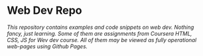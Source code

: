 # Web Dev Repo

*This repository contains examples and code snippets on web dev. Nothing fancy, just learning.*
*Some of them are assignments from Coursera HTML, CSS, JS for Wev dev course.*
*All of them may be viewed as fully operational web-pages using Github Pages.*
